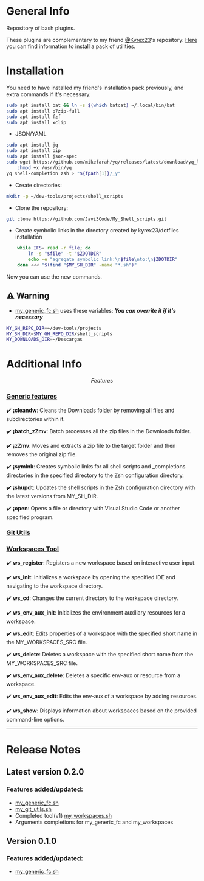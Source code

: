 # General Info

Repository of bash plugins.

These plugins are complementary to my friend [@Kyrex23](https://github.com/kyrex23)'s repository: [Here](https://github.com/kyrex23/dotfiles) you can find information to install a pack of utilities.

# Installation

You need to have installed my friend's installation pack previously, and extra commands if it's necessary.
```bash
sudo apt install bat && ln -s $(which batcat) ~/.local/bin/bat
sudo apt install p7zip-full
sudo apt install fzf
sudo apt install xclip
```
- JSON/YAML
```bash
sudo apt install jq
sudo apt install pip
sudo apt install json-spec
sudo wget https://github.com/mikefarah/yq/releases/latest/download/yq_linux_amd64 -O /usr/bin/yq &&\
    chmod +x /usr/bin/yq
yq shell-completion zsh > "${fpath[1]}/_y"
```

- Create directories:
```bash
mkdir -p ~/dev-tools/projects/shell_scripts
```

- Clone the repository:
```bash
git clone https://github.com/Javi3Code/My_Shell_scripts.git
```

- Create symbolic links in the directory created by kyrex23/dotfiles installation
```bash
    while IFS= read -r file; do
        ln -s "$file" -t "$ZDOTDIR"
        echo -e "agregate symbolic link:\n$file\nto:\n$ZDOTDIR"
    done <<< "$(find "$MY_SH_DIR" -name "*.sh")"
```
Now you can use the new commands.

## ⚠️ Warning

- [my_generic_fc.sh](https://github.com/Javi3Code/My_Shell_scripts/blob/main/my_generic_fc.sh) uses these variables: ***You can overrite it if it's necessary***
```bash
MY_GH_REPO_DIR=~/dev-tools/projects
MY_SH_DIR=$MY_GH_REPO_DIR/shell_scripts
MY_DOWNLOADS_DIR=~/Descargas
```

# Additional Info

$$ Features $$

### [Generic features](https://github.com/Javi3Code/My_Shell_scripts/blob/main/my_generic_fc.sh)

✔️ **¡cleandw**:  Cleans the Downloads folder by removing all files and subdirectories within it.

✔️ **¡batch_zZmv**:  Batch processes all the zip files in the Downloads folder.

✔️ **¡zZmv**:  Moves and extracts a zip file to the target folder and then removes the original zip file.

✔️ **¡symlnk**:  Creates symbolic links for all shell scripts and _completions directories in the specified directory to the Zsh configuration directory.

✔️ **¡shupdt**:  Updates the shell scripts in the Zsh configuration directory with the latest versions from MY_SH_DIR.

✔️ **¡open**:  Opens a file or directory with Visual Studio Code or another specified program.

### [Git Utils](https://github.com/Javi3Code/My_Shell_scripts/blob/main/my_git_utils.sh)

### [Workspaces Tool](https://github.com/Javi3Code/My_Shell_scripts/blob/main/my_workspaces.sh)

✔️ **ws_register**:  Registers a new workspace based on interactive user input.

✔️ **ws_init**:  Initializes a workspace by opening the specified IDE and navigating to the workspace directory.

✔️ **ws_cd**:  Changes the current directory to the workspace directory.

✔️ **ws_env_aux_init**:  Initializes the environment auxiliary resources for a workspace.

✔️ **ws_edit**:  Edits properties of a workspace with the specified short name in the MY_WORKSPACES_SRC file.

✔️ **ws_delete**:  Deletes a workspace with the specified short name from the MY_WORKSPACES_SRC file.

✔️ **ws_env_aux_delete**:  Deletes a specific env-aux or resource from a workspace.

✔️ **ws_env_aux_edit**:  Edits the env-aux of a workspace by adding resources.

✔️ **ws_show**:  Displays information about workspaces based on the provided command-line options.

------

# Release Notes
## Latest version 0.2.0
### Features added/updated:
- [my_generic_fc.sh](https://github.com/Javi3Code/My_Shell_scripts/blob/main/my_generic_fc.sh)
- [my_git_utils.sh](https://github.com/Javi3Code/My_Shell_scripts/blob/main/my_git_utils.sh)
- Completed tool(v1) [my_workspaces.sh](https://github.com/Javi3Code/My_Shell_scripts/blob/main/my_workspaces.sh)
- Arguments completions for my_generic_fc and my_workspaces

## Version 0.1.0
### Features added/updated:
- [my_generic_fc.sh](https://github.com/Javi3Code/My_Shell_scripts/blob/main/my_generic_fc.sh)
